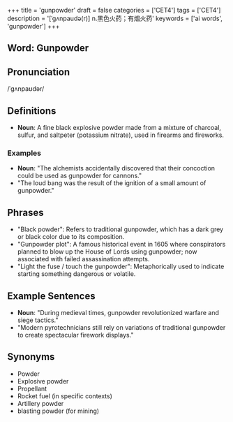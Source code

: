 +++
title = 'gunpowder'
draft = false
categories = ['CET4']
tags = ['CET4']
description = '[ˈgʌnpaudə(r)] n.黑色火药；有烟火药'
keywords = ['ai words', 'gunpowder']
+++

## Word: Gunpowder

## Pronunciation
/ˈɡʌnpaʊdər/

## Definitions
- **Noun**: A fine black explosive powder made from a mixture of charcoal, sulfur, and saltpeter (potassium nitrate), used in firearms and fireworks.

### Examples
- **Noun**: "The alchemists accidentally discovered that their concoction could be used as gunpowder for cannons."
- "The loud bang was the result of the ignition of a small amount of gunpowder."

## Phrases
- "Black powder": Refers to traditional gunpowder, which has a dark grey or black color due to its composition.
- "Gunpowder plot": A famous historical event in 1605 where conspirators planned to blow up the House of Lords using gunpowder; now associated with failed assassination attempts.
- "Light the fuse / touch the gunpowder": Metaphorically used to indicate starting something dangerous or volatile.

## Example Sentences
- **Noun**: "During medieval times, gunpowder revolutionized warfare and siege tactics."
- "Modern pyrotechnicians still rely on variations of traditional gunpowder to create spectacular firework displays."

## Synonyms
- Powder
- Explosive powder
- Propellant
- Rocket fuel (in specific contexts)
- Artillery powder
- blasting powder (for mining)
